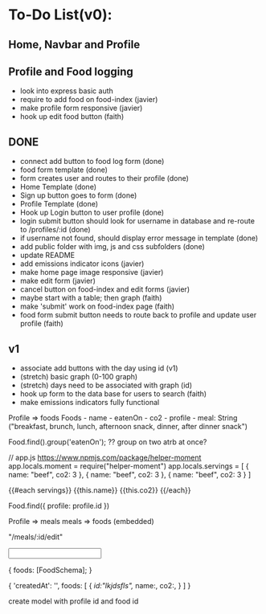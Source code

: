# **To-Do List(v0):**
## Home, Navbar and Profile

## Profile and Food logging
- look into express basic auth
- require to add food on food-index (javier)
- make profile form responsive (javier)
- hook up edit food button (faith)

## DONE
- connect add button to food log form (done)
- food form template (done)
- form creates user and routes to their profile (done)
- Home Template (done)
- Sign up button goes to form (done)
- Profile Template (done)
- Hook up Login button to user profile (done)
- login submit button should look for username in database and re-route to /profiles/:id (done)
- if username not found, should display error message in template (done)
- add public folder with img, js and css subfolders (done)
- update README
- add emissions indicator icons (javier)
- make home page image responsive (javier)
- make edit form (javier)
- cancel button on food-index and edit forms (javier)
- maybe start with a table; then graph (faith)
- make 'submit' work on food-index page (faith)
- food form submit button needs to route back to profile and update user profile (faith)

## v1
- associate add buttons with the day using id (v1)
- (stretch) basic graph (0-100 graph)
- (stretch) days need to be associated with graph (id)
- hook up form to the data base for users to search (faith)
- make emissions indicators fully functional


Profile => foods
Foods
    - name
    - eatenOn
    - co2
    - profile
    - meal: String ("breakfast, brunch, lunch, afternoon snack, dinner, after dinner snack")

Food.find().group('eatenOn');
?? group on two atrb at once?

// app.js
https://www.npmjs.com/package/helper-moment
app.locals.moment = require("helper-moment")
app.locals.servings = [
    { name: "beef", co2: 3 },
    { name: "beef", co2: 3 },
    { name: "beef", co2: 3 }
]

{{#each servings}}
    {{this.name}}
    {{this.co2}}
{{/each}}

Food.find({ profile: profile.id })


Profile => meals
meals => foods (embedded)

"/meals/:id/edit"

<input list="blah">
<datalist id="blah">
    <options value="carrot"/>
    <options value="broccoli"/>
    <options value="eggplant"/>
</datalist>

{
    foods: [FoodSchema];
}


{
    'createdAt': '',
    foods: [
        {
            _id:"lkjdsfls",_
            name:,
            co2:,
        }
    ]
}


create model with profile id and food id
